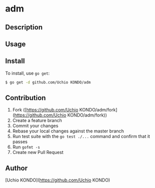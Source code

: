 adm
====

## Description

## Usage

## Install

To install, use `go get`:

```bash
$ go get -d github.com/Uchio KONDO/adm
```

## Contribution

1. Fork ([https://github.com/Uchio KONDO/adm/fork](https://github.com/Uchio KONDO/adm/fork))
1. Create a feature branch
1. Commit your changes
1. Rebase your local changes against the master branch
1. Run test suite with the `go test ./...` command and confirm that it passes
1. Run `gofmt -s`
1. Create new Pull Request

## Author

[Uchio KONDO](https://github.com/Uchio KONDO)